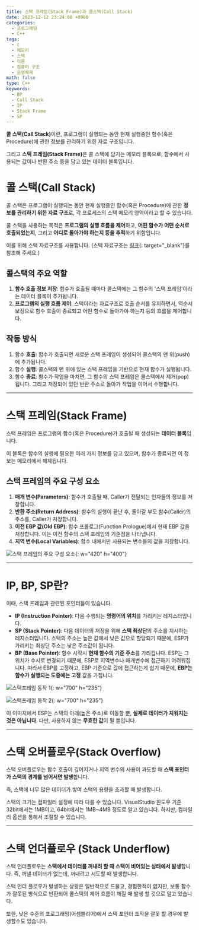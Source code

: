 ```yaml
---
title: 스택 프레임(Stack Frame)과 콜스택(Call Stack)
date: 2023-12-12 23:24:08 +0900
categories:
  - 프로그래밍
  - C++
tags:
  - c
  - 메모리
  - 스택
  - 이론
  - 컴퓨터 구조
  - 운영체제
math: false
type: C++
keywords:
  - BP
  - Call Stack
  - IP
  - Stack Frame
  - SP
---
```


<span class="keyword">**콜 스택(Call Stack)**</span>이란, 프로그램이 실행되는 동안 현재 실행중인 함수(혹은 Procedure)에 관한 <span class="font_highlight">정보를 관리하기 위한 자료 구조</span>입니다.

그리고 <span class="keyword">**스택 프레임(Stack Frame)**</span>은 콜 스택에 담기는 메모리 블록으로, 함수에서 사용되는 값이나 반환 주소 등을 담고 있는 <span class="font_highlight">데이터 블록</span>입니다.

# 콜 스택(Call Stack)

콜 스택은 프로그램이 실행되는 동안 현재 실행중인 함수(혹은 Procedure)에 관한 **정보를 관리하기 위한 자료 구조**로, 각 프로세스의 스택 메모리 영역이라고 할 수 있습니다.

콜 스택을 사용하는 목적은 **프로그램의 실행 흐름을 제어**하고, **어떤 함수가 어떤 순서로 호출되었는지**, 그리고 **어디로 돌아가야 하는지 등을 추적**하기 위함입니다.

이를 위해 스택 자료구조를 사용합니다. (스택 자료구조는 [링크](/posts/%EC%8A%A4%ED%83%9D(stack)/){: target="_blank"}를 참조해 주세요.)

## 콜스택의 주요 역할

1. **함수 호출 정보 저장**: 함수가 호출될 때마다 콜스택에는 그 함수의 '스택 프레임'이라는 데이터 블록이 추가됩니다.
2. **프로그램의 실행 흐름 제어**: 스택이라는 자료구조로 호출 순서를 유지하면서, 역순서 보장으로 함수 호출이 종료되고 어떤 함수로 돌아가야 하는지 등의 흐름을 제어합니다.

## 작동 방식

1. 함수 **호출**: 함수가 호출되면 새로운 스택 프레임이 생성되어 콜스택의 맨 위(push)에 추가됩니다.
2. 함수 **실행**: 콜스택의 맨 위에 있는 스택 프레임을 기반으로 현재 함수가 실행됩니다.
3. 함수 **종료**: 함수가 작업을 마치면, 그 함수의 스택 프레임은 콜스택에서 제거(pop)됩니다. 그리고 저장되어 있던 반환 주소로 돌아가 작업을 이어서 수행합니다.

---

# 스택 프레임(Stack Frame)

스택 프레임은 프로그램의 함수(혹은 Procedure)가 호출될 때 생성되는 **데이터 블록**입니다.

이 블록은 함수의 실행에 필요한 여러 가지 정보를 담고 있으며, 함수가 종료되면 이 정보는 메모리에서 해제됩니다.

## 스택 프레임의 주요 구성 요소

1. **매개 변수(Parameters)**: 함수가 호출될 때, Caller가 전달되는 인자들의 정보를 저장합니다.
2. **반환 주소(Return Address)**: 함수의 실행이 끝난 후, 돌아갈 부모 함수(Caller)의 주소를, Caller가 저장합니다.
3. **이전 EBP 값(Old EBP)**: 함수 프롤로그(Function Prologue)에서 현재 EBP 값을 저장합니다. 이는 이전 함수의 스택 프레임의 기준점을 나타냅니다.
4. **지역 변수(Local Variables)**: 함수 내에서만 사용되는 변수들의 값을 저장합니다.

![스택 프레임의 주요 구성 요소](https://drive.google.com/uc?export=view&id=1CM1UbAUvWFqIyjrwyVRh5zZmYYEhBWRt&usp=drive_fs){: w="420" h="400"}

---

# IP, BP, SP란?

이때, 스택 프레임과 관련된 포인터들이 있습니다.

- **IP (<span class="important">Instruction</span> Pointer)**: 다음 수행되는 **명령어의 위치**를 가리키는 레지스터입니다.
- **SP (<span class="important">Stack</span> Pointer)**: 다음 데이터의 저장을 위해 **스택 최상단**의 주소를 지시하는 레지스터입니다. 스택의 주소는 높은 값에서 낮은 값으로 할당되기 때문에, ESP가 가리키는 최상단 주소는 낮은 주소값이 됩니다.
- **BP (<span class="important">Base</span> Pointer)**: 함수 시작시 **현재 함수의 기준 주소**를 가리킵니다. ESP는 그 위치가 수시로 변경되기 때문에, ESP로 지역변수나 매개변수에 접근하기 어려워집니다. 따라서 EBP를 고정하고, EBP 기준으로 값에 접근하는게 쉽기 때문에, **EBP는 함수가 실행되는 도중에는 고정** 값을 가집니다.

![스택프레임 동작 1](https://drive.google.com/uc?export=view&id=1CuHnYayB_qZ45av7qIhapB0nzmqQG-If&usp=drive_fs){: w="700" h="235"}

![스택프레임 동작 2](https://drive.google.com/uc?export=view&id=1D1ZA0kzuK7vA3t3zq9ODA6rSocAkZEC0&usp=drive_fs){: w="700" h="235"}

이 이미지에서 ESP는 스택의 아래(높은 주소)로 이동할 뿐, **실제로 데이터가 지워지는 것은 아닙니다**. 다만, 사용하지 않는 **무효한 값**이 될 뿐입니다.

---

# 스택 오버플로우(Stack Overflow)

스택 오버플로우는 함수 호출이 깊어지거나 지역 변수의 사용이 과도할 때 **스택 포인터가 스택의 경계를 넘어서면 발생**합니다.

즉, 스택에 너무 많은 데이터가 쌓여 스택의 용량을 초과할 때 발생합니다.

스택의 크기는 컴파일러 설정에 따라 다를 수 있습니다. VisualStudio 윈도우 기준 32bit에서는 1MB이고, 64bit에서는 1MB~4MB 정도로 알고 있습니다. 하지만, 컴파일러 옵션을 통해서 조절할 수 있습니다.

---

# 스택 언더플로우 (Stack Underflow)

스택 언더플로우는 **스택에서 데이터를 꺼내려 할 때 스택이 비어있는 상태에서 발생**합니다. 즉, 꺼낼 데이터가 없는데, 꺼내려고 시도할 때 발생합니다.

스택 언더 플로우가 발생하는 상황은 일반적으로 드물고, 경험한적이 없지만, 보통 함수가 잘못된 방식으로 반환되어 콜스택의 제어 흐름이 깨질 때 발생 할 것으로 알고 있습니다.

또한, 낮은 수준의 프로그래밍(어셈블리어)에서 스택 포인터 조작을 잘못 할 경우에 발생할수도 있습니다.